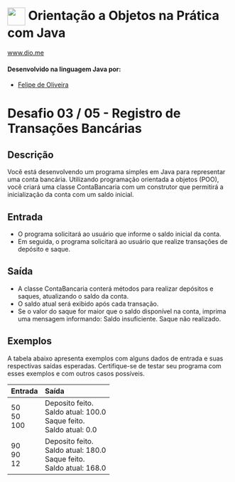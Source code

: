 # <img align="center" width="40px" src="https://hermes.digitalinnovation.one/assets/diome/logo-minimized.png"> Orientação a Objetos na Prática com Java
www.dio.me


#### Desenvolvido na linguagem Java por:
- [Felipe de Oliveira](https://github.com/FelipeONMarques)

# Desafio 03 / 05 - Registro de Transações Bancárias
## Descrição

Você está desenvolvendo um programa simples em Java para representar uma conta bancária. Utilizando programação orientada a objetos (POO), você criará uma classe ContaBancaria com um construtor que permitirá a inicialização da conta com um saldo inicial.

## Entrada
* O programa solicitará ao usuário que informe o saldo inicial da conta.
* Em seguida, o programa solicitará ao usuário que realize transações de depósito e saque.

## Saída
* A classe ContaBancaria conterá métodos para realizar depósitos e saques, atualizando o saldo da conta.
* O saldo atual será exibido após cada transação.
* Se o valor do saque for maior que o saldo disponível na conta, imprima uma mensagem informando: Saldo insuficiente. Saque não realizado.


## Exemplos
A tabela abaixo apresenta exemplos com alguns dados de entrada e suas respectivas saídas esperadas. Certifique-se de testar seu programa com esses exemplos e com outros casos possíveis.

<table>
  <thead>
    <tr align="left">
      <th>Entrada</th>
      <th>Saída</th>
    </tr>
  </thead>
  <tbody align="left">
    <tr>
      <td>50<br>
          50<br>
          100<br>
      </td>
      <td>Deposito feito.<br>
        Saldo atual: 100.0<br>
        Saque feito.<br>
        Saldo atual: 0.0<br>
      </td>
    </tr>
    <tr>
      <td>
        90<br>
        90<br>
        12<br>
      </td>
      <td>Deposito feito.<br>
        Saldo atual: 180.0<br>
        Saque feito.<br>
        Saldo atual: 168.0<br>
      </td>
    </tr>

  </tbody>
  <tfoot></tfoot>
</table>

